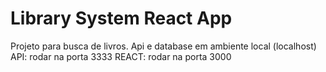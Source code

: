 # Library System React App

Projeto para busca de livros. Api e database em ambiente local (localhost)
API: rodar na porta 3333
REACT: rodar na porta 3000
